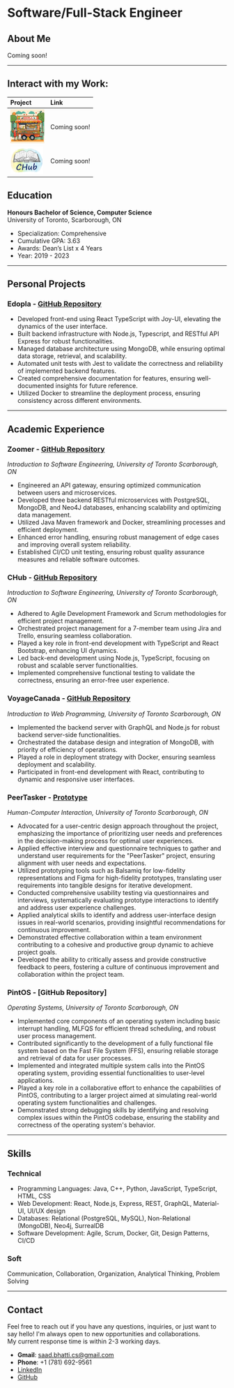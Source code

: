 # Software/Full-Stack Engineer

## About Me

Coming soon!

* * *

## Interact with my Work:

| Project                                                      | Link              |
|:-------------------------------------------------------------|:------------------|
| <img src="assets/img/edopla.png" alt="edopla" width="78"/>   | Coming soon!      |
| <img src="assets/img/chub.png" alt="chub" width="75"/>       | Coming soon!      |

## Education

**Honours Bachelor of Science, Computer Science**  
University of Toronto, Scarborough, ON  
- Specialization: Comprehensive  
- Cumulative GPA: 3.63  
- Awards: Dean’s List x 4 Years  
- Year: 2019 - 2023

* * *

## Personal Projects

### Edopla - [GitHub Repository](https://github.com/saad-bhatti/Edopla)
- Developed front-end using React TypeScript with Joy-UI, elevating the dynamics of the user interface.
- Built backend infrastructure with Node.js, Typescript, and RESTful API Express for robust functionalities.
- Managed database architecture using MongoDB, while ensuring optimal data storage, retrieval, and scalability.
- Automated unit tests with Jest to validate the correctness and reliability of implemented backend features.
- Created comprehensive documentation for features, ensuring well-documented insights for future reference.
- Utilized Docker to streamline the deployment process, ensuring consistency across different environments.

* * *

## Academic Experience

### Zoomer - [GitHub Repository](https://github.com/saad-bhatti/JavaMicroservices)  
*Introduction to Software Engineering, University of Toronto Scarborough, ON*
- Engineered an API gateway, ensuring optimized communication between users and microservices.
- Developed three backend RESTful microservices with PostgreSQL, MongoDB, and Neo4J databases, enhancing scalability and optimizing data management.
- Utilized Java Maven framework and Docker, streamlining processes and efficient deployment.
- Enhanced error handling, ensuring robust management of edge cases and improving overall system reliability.
- Established CI/CD unit testing, ensuring robust quality assurance measures and reliable software outcomes.

### CHub - [GitHub Repository](https://github.com/saad-bhatti/CHub)
*Introduction to Software Engineering, University of Toronto Scarborough, ON*
- Adhered to Agile Development Framework and Scrum methodologies for efficient project management.
- Orchestrated project management for a 7-member team using Jira and Trello, ensuring seamless collaboration.
- Played a key role in front-end development with TypeScript and React Bootstrap, enhancing UI dynamics.
- Led back-end development using Node.js, TypeScript, focusing on robust and scalable server functionalities.
- Implemented comprehensive functional testing to validate the correctness, ensuring an error-free user experience.

### VoyageCanada - [GitHub Repository](https://github.com/saad-bhatti/VoyageCanada)
*Introduction to Web Programming, University of Toronto Scarborough, ON*
- Implemented the backend server with GraphQL and Node.js for robust backend server-side functionalities.
- Orchestrated the database design and integration of MongoDB, with priority of efficiency of operations.
- Played a role in deployment strategy with Docker, ensuring seamless deployment and scalability.
- Participated in front-end development with React, contributing to dynamic and responsive user interfaces.

### PeerTasker - [Prototype](https://www.figma.com/proto/8QzoTMfcjxr2wYDf16zlxM/PeerTasker?type=design&node-id=386-8318&t=dJWoVtKNEala8Y1B-1&scaling=scale-down&page-id=386%3A6006&starting-point-node-id=386%3A8318&mode=design)
*Human-Computer Interaction, University of Toronto Scarborough, ON*
- Advocated for a user-centric design approach throughout the project, emphasizing the importance of prioritizing user needs and preferences in the decision-making process for optimal user experiences.
- Applied effective interview and questionnaire techniques to gather and understand user requirements for the "PeerTasker" project, ensuring alignment with user needs and expectations.
- Utilized prototyping tools such as Balsamiq for low-fidelity representations and Figma for high-fidelity prototypes, translating user requirements into tangible designs for iterative development.
- Conducted comprehensive usability testing via questionnaires and interviews, systematically evaluating prototype interactions to identify and address user experience challenges.
- Applied analytical skills to identify and address user-interface design issues in real-world scenarios, providing insightful recommendations for continuous improvement.
- Demonstrated effective collaboration within a team environment contributing to a cohesive and productive group dynamic to achieve project goals.
- Developed the ability to critically assess and provide constructive feedback to peers, fostering a culture of continuous improvement and collaboration within the project team.

### PintOS - [GitHub Repository]
*Operating Systems, University of Toronto Scarborough, ON*
- Implemented core components of an operating system including basic interrupt handling, MLFQS for efficient thread scheduling, and robust user process management.
- Contributed significantly to the development of a fully functional file system based on the Fast File System (FFS), ensuring reliable storage and retrieval of data for user processes.
- Implemented and integrated multiple system calls into the PintOS operating system, providing essential functionalities to user-level applications.
- Played a key role in a collaborative effort to enhance the capabilities of PintOS, contributing to a larger project aimed at simulating real-world operating system functionalities and challenges.
- Demonstrated strong debugging skills by identifying and resolving complex issues within the PintOS codebase, ensuring the stability and correctness of the operating system's behavior.

* * *

## Skills

### Technical
- Programming Languages: Java, C++, Python, JavaScript, TypeScript, HTML, CSS
- Web Development: React, Node.js, Express, REST, GraphQL, Material-UI, UI/UX design
- Databases: Relational (PostgreSQL, MySQL), Non-Relational (MongoDB), Neo4j, SurrealDB
- Software Development: Agile, Scrum, Docker, Git, Design Patterns, CI/CD

### Soft
Communication, Collaboration, Organization, Analytical Thinking, Problem Solving

* * *

## Contact

Feel free to reach out if you have any questions, inquiries, or just want to say hello! I'm always open to new opportunities and collaborations.<br />My current response time is within 2-3 working days.

- <b>Gmail</b>: saad.bhatti.cs@gmail.com
- <b>Phone</b>: +1 (781) 692-9561
- [LinkedIn](https://www.linkedin.com/in/saad-bhatti/)
- [GitHub](https://github.com/saad-bhatti)
